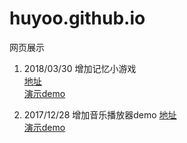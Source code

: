 # huyoo.github.io
网页展示

1. 2018/03/30 增加记忆小游戏  
[地址](https://github.com/huyoo/JsPractice/tree/master/rememberQuickly)  
[演示demo](https://huyoo.github.io/rememberQuickly/game.html)  

2. 2017/12/28 增加音乐播放器demo
[地址](https://github.com/huyoo/JsPractice/tree/master/musicPlayer)  
[演示demo](https://huyoo.github.io/musicPlayer/h5.html)